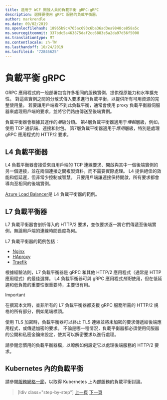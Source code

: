 ```yaml
---
title: 適用于 WCF 開發人員的負載平衡 gRPC-gRPC
description: 選擇要使用 gRPC 服務的負載平衡器。
author: markrendle
ms.date: 09/02/2019
ms.openlocfilehash: 18965b9c4765ac693c6ba36ad3ea9848ce858a5c
ms.sourcegitcommit: 337bdc5a463875daf2cc6883e5a2da97d56f5000
ms.translationtype: MT
ms.contentlocale: zh-TW
ms.lasthandoff: 10/24/2019
ms.locfileid: "72846625"
---
```

# <a name="load-balancing-grpc"></a>負載平衡 gRPC

GRPC 應用程式的一般部署包含許多相同的服務實例，提供復原能力和水準擴充性。 對這些實例之間的分散式傳入要求進行負載平衡，以提供所有可用資源的完整使用量。 若要讓用戶端看不到此負載平衡，通常會使用 proxy 負載平衡器伺服器來處理用戶端的要求，並將它們路由傳送至後端實例。

負載平衡器會根據其運作的*層*級分類。 第4層負載平衡器適用于*傳輸*層級，例如，使用 TCP 通訊端、連接和封包。 第7層負載平衡器適用于*應用*層級，特別是處理 gRPC 應用程式的 HTTP/2 要求。

## <a name="l4-load-balancers"></a>L4 負載平衡器

L4 負載平衡器會接受來自用戶端的 TCP 連線要求、開啟與其中一個後端實例的另一個連接，並在兩個連接之間複製資料，而不需要實際處理。 L4 提供絕佳的效能和低延遲，但非常少控制或智慧。 只要用戶端讓連接保持開啟，所有要求都會導向至相同的後端實例。

[Azure Load Balancer](https://azure.microsoft.com/services/load-balancer/)是 L4 負載平衡器的範例。

## <a name="l7-load-balancers"></a>L7 負載平衡器

L7 負載平衡器會剖析傳入的 HTTP/2 要求，並依要求逐一將它們傳遞至後端實例，無論用戶端的連線時間長度為何。

L7 負載平衡器的範例包括：

- [Nginx](https://www.nginx.com/)
- [HAproxy](https://www.haproxy.com/)
- [Traefik](https://traefik.io/)

根據經驗法則，L7 負載平衡器是 gRPC 和其他 HTTP/2 應用程式（通常是 HTTP 應用程式）的最佳選擇。 L4 負載平衡器可與 gRPC 應用程式*搭配*使用，但在低延遲和低負擔的重要性很重要時，主要很有用。

> [!IMPORTANT]
> 在撰寫本文時，並非所有的 L7 負載平衡器都支援 gRPC 服務所需的 HTTP/2 規格的所有部分，例如尾端標頭。

使用 TLS 加密時，負載平衡器可以終止 TLS 連線並將未加密的要求傳遞給後端應用程式，或傳遞加密的要求。 不論是哪一種情況，負載平衡器都必須使用伺服器的公開和私密金鑰來設定，使其可以解密要求以進行處理。

請參閱您慣用的負載平衡器檔，以瞭解如何設定它以處理後端服務的 HTTP/2 要求。

## <a name="load-balancing-within-kubernetes"></a>Kubernetes 內的負載平衡

請參閱[服務網格一節](service-mesh.md)，以取得 Kubernetes 上內部服務的負載平衡討論。

>[!div class="step-by-step"]
>[上一頁](service-mesh.md)
>[下一頁](application-performance-management.md)
